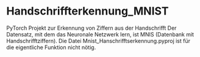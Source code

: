 # Handschriffterkennung_MNIST
PyTorch Projekt zur Erkennung von Ziffern aus der Handschrifft
Der Datensatz, mit dem das Neuronale Netzwerk lern, ist MNIS (Datenbank mit Handschrifftziffern).
Die Datei Mnist_Hanschrifftserkennung.pyproj ist für die eigentliche Funktion nicht nötig.
